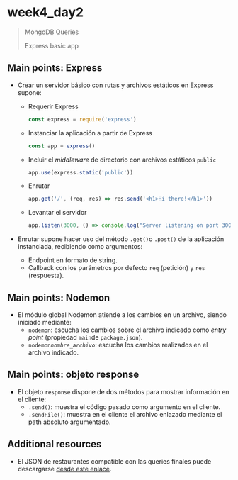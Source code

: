 # week4_day2

> MongoDB Queries
>
> Express basic app

## Main points: Express 

- Crear un servidor básico con rutas y archivos estáticos en Express supone:
  - Requerir Express
    ````javascript
    const express = require('express')
    ````
  - Instanciar la aplicación a partir de Express
    ````javascript
    const app = express()
    ````
  - Incluir el *middleware* de directorio con archivos estáticos `public`
    ````javascript
    app.use(express.static('public'))
    ````
  - Enrutar
    ````javascript
    app.get('/', (req, res) => res.send('<h1>Hi there!</h1>'))
    ````
  - Levantar el servidor
    ````javascript
    app.listen(3000, () => console.log("Server listening on port 3000"))
    ````
  
- Enrutar supone hacer uso del método `.get()`o `.post()` de la aplicación instanciada, recibiendo como argumentos:
  - Endpoint en formato de string.
  - Callback con los parámetros por defecto `req` (petición) y `res` (respuesta).
  
## Main points: Nodemon
- El módulo global Nodemon atiende a los cambios en un archivo, siendo iniciado mediante:
  - `nodemon`: escucha los cambios sobre el archivo indicado como *entry point* (propiedad `main`de `package.json`).
  - `nodemon`*`nombre_archivo`*: escucha los cambios realizados en el archivo indicado.
  
## Main points: objeto response
- El objeto `response` dispone de dos métodos para mostrar información en el cliente:
  - `.send()`: muestra el código pasado como argumento en el cliente.
  - `.sendFile()`: muestra en el cliente el archivo enlazado mediante el path absoluto argumentado.
  
## Additional resources
- El JSON de restaurantes compatible con las queries finales puede descargarse [desde este enlace](https://raw.githubusercontent.com/mongodb/docs-assets/primer-dataset/primer-dataset.json).

